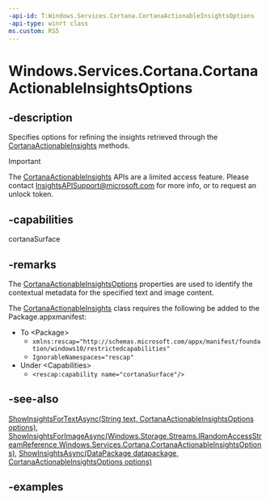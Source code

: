 ```yaml
---
-api-id: T:Windows.Services.Cortana.CortanaActionableInsightsOptions
-api-type: winrt class
ms.custom: RS5
---
```


<!-- Class syntax.
public class CortanaActionableInsightsOptions 
-->

# Windows.Services.Cortana.CortanaActionableInsightsOptions

## -description

Specifies options for refining the insights retrieved through the [CortanaActionableInsights](cortanaactionableinsights.md) methods.

> [!IMPORTANT]
> The [CortanaActionableInsights](cortanaactionableinsights.md) APIs are a limited access feature. Please contact [InsightsAPISupport@microsoft.com](mailto://InsightsAPISupport@microsoft.com) for more info, or to request an unlock token.

## -capabilities

cortanaSurface

## -remarks

The [CortanaActionableInsightsOptions](cortanaactionableinsightsoptions.md) properties are used to identify the contextual metadata for the specified text and image content.

The [CortanaActionableInsights](cortanaactionableinsights.md) class requires the following be added to the Package.appxmanifest:

- To \<Package\>
  - `xmlns:rescap="http://schemas.microsoft.com/appx/manifest/foundation/windows10/restrictedcapabilities"`
  - `IgnorableNamespaces="rescap"`
- Under \<Capabilities\>
  - `<rescap:capability name="cortanaSurface"/>`

## -see-also

[ShowInsightsForTextAsync(String text, CortanaActionableInsightsOptions options)](cortanaactionableinsights_showinsightsfortextasync_41641920.md), [ShowInsightsForImageAsync(Windows.Storage.Streams.IRandomAccessStreamReference,Windows.Services.Cortana.CortanaActionableInsightsOptions)](cortanaactionableinsights_showinsightsforimageasync_751542345.md), [ShowInsightsAsync(DataPackage datapackage, CortanaActionableInsightsOptions options)](cortanaactionableinsights_showinsightsasync_1937115755.md)

## -examples
